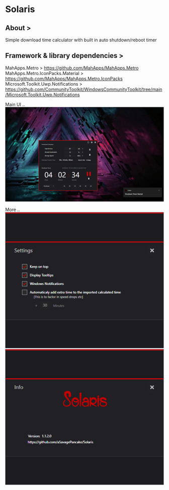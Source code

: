 # Solaris

## About >
Simple download time calculator with built in auto shutdown/reboot timer


## Framework & library dependencies >
MahApps.Metro > https://github.com/MahApps/MahApps.Metro  
MahApps.Metro.IconPacks.Material > https://github.com/MahApps/MahApps.Metro.IconPacks     
Microsoft.Toolkit.Uwp.Notifications > https://github.com/CommunityToolkit/WindowsCommunityToolkit/tree/main/Microsoft.Toolkit.Uwp.Notifications  

Main UI ..  
![](images/Screenshot.png)


More ..  
![](images/ScreenshotSettings.png)
![](images/ScreenshotInfo.png)